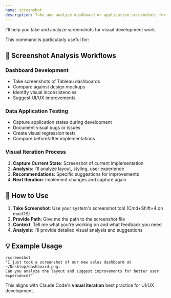 ```yaml
---
name: screenshot
description: Take and analyze dashboard or application screenshots for development feedback
---
```


I'll help you take and analyze screenshots for visual development work.

This command is particularly useful for:

## 📸 **Screenshot Analysis Workflows**

### Dashboard Development
- Take screenshots of Tableau dashboards
- Compare against design mockups
- Identify visual inconsistencies
- Suggest UI/UX improvements

### Data Application Testing
- Capture application states during development
- Document visual bugs or issues
- Create visual regression tests
- Compare before/after implementations

### Visual Iteration Process
1. **Capture Current State**: Screenshot of current implementation
2. **Analysis**: I'll analyze layout, styling, user experience
3. **Recommendations**: Specific suggestions for improvements
4. **Next Iteration**: Implement changes and capture again

## 🔧 **How to Use**

1. **Take Screenshot**: Use your system's screenshot tool (Cmd+Shift+4 on macOS)
2. **Provide Path**: Give me the path to the screenshot file
3. **Context**: Tell me what you're working on and what feedback you need
4. **Analysis**: I'll provide detailed visual analysis and suggestions

## 💡 **Example Usage**

```
/screenshot
"I just took a screenshot of our new sales dashboard at ~/Desktop/dashboard.png. 
Can you analyze the layout and suggest improvements for better user experience?"
```

This aligns with Claude Code's **visual iteration** best practice for UI/UX development.